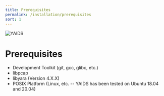 ```yaml
---
title: Prerequisites
permalink: /installation/prerequisites
sort: 1
---
```

![YAIDS](/yaids.png)
# Prerequisites

* Development Toolkit (git, gcc, glibc, etc.)
* libpcap
* libyara (Version 4.X.X)
* POSIX Platform (Linux, etc. -- YAIDS has been tested on Ubuntu 18.04 and 20.04)
